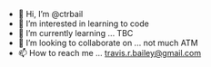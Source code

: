 - 👋 Hi, I’m @ctrbail
- 👀 I’m interested in learning to code
- 🌱 I’m currently learning ... TBC
- 💞️ I’m looking to collaborate on ... not much ATM
- 📫 How to reach me ... travis.r.bailey@gmail.com

<!---
ctrbail/ctrbail is a ✨ special ✨ repository because its `README.md` (this file) appears on your GitHub profile.
You can click the Preview link to take a look at your changes.
--->
